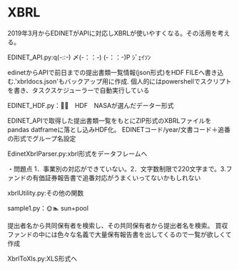 # XBRL
2019年3月からEDINETがAPIに対応しXBRLが使いやすくなる。その活用を考える。

EDINET_API.py:q(-::-) 〆(-：：-) (-：：-)P ｼﾞｪｲｿﾝ

edinetからAPIで前日までの提出書類一覧情報(json形式)をHDF FILEへ書き込む.'xbrldocs.json'もバックアップ用に作成.
個人的にはpowershellでスクリプトを書き、タスクスケジューラーで自動実行している

EDINET_HDF.py：🌠🚀　HDF　NASAが選んだデーター形式

EDINET_APIで取得した提出書類一覧をもとにZIP形式のXBRLファイルをpandas datframeに落とし込みHDF化。
EDINETコード/year/文書コード＋追番　の形式でグループ名設定

EdinetXbrlParser.py:xbrl形式をデータフレームへ

・問題点
1．事業別の対応ができていない。2．文字数制限で220文字まで。3.ファンドの有価証券報告書で追番対応がうまくいってないかもしれない

xbrlUtility.py:その他の関数

sample1.py：🌞🏊‍ sun+pool

提出者名から共同保有者を検索し、その共同保有者から提出者名を検索。
買収ファンドの中には色々な名義で大量保有報告書を出してくるので一覧が欲しくて作成

XbrlToXls.py:XLS形式へ
